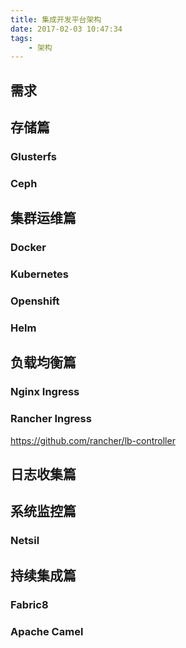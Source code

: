 ```yaml
---
title: 集成开发平台架构
date: 2017-02-03 10:47:34
tags: 
    - 架构
---
```


## 需求

## 存储篇

### Glusterfs

### Ceph

## 集群运维篇

### Docker

### Kubernetes

### Openshift

### Helm

## 负载均衡篇

### Nginx Ingress

### Rancher Ingress

https://github.com/rancher/lb-controller

## 日志收集篇

## 系统监控篇

### Netsil

## 持续集成篇

### Fabric8

### Apache Camel

